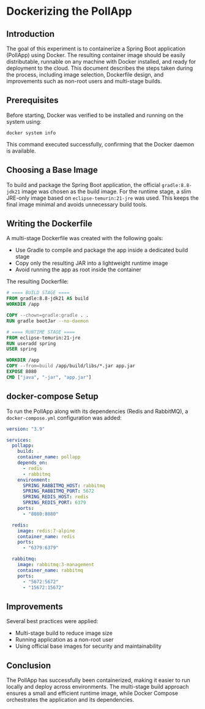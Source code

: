 # Dockerizing the PollApp

## Introduction

The goal of this experiment is to containerize a Spring Boot application (PollApp) using Docker. The resulting container
image should be easily distributable, runnable on any machine with Docker installed, and ready for deployment to the
cloud. This document describes the steps taken during the process, including image selection, Dockerfile design, and
improvements such as non-root users and multi-stage builds.

## Prerequisites

Before starting, Docker was verified to be installed and running on the system using:

```
docker system info
```

This command executed successfully, confirming that the Docker daemon is available.

## Choosing a Base Image

To build and package the Spring Boot application, the official `gradle:8.8-jdk21` image was chosen as the build image.
For the runtime stage, a slim JRE-only image based on `eclipse-temurin:21-jre` was used. This keeps the final image
minimal and avoids unnecessary build tools.

## Writing the Dockerfile

A multi-stage Dockerfile was created with the following goals:

* Use Gradle to compile and package the app inside a dedicated build stage
* Copy only the resulting JAR into a lightweight runtime image
* Avoid running the app as root inside the container

The resulting Dockerfile:

```dockerfile
# ==== BUILD STAGE ====
FROM gradle:8.8-jdk21 AS build
WORKDIR /app

COPY --chown=gradle:gradle . .
RUN gradle bootJar --no-daemon

# ==== RUNTIME STAGE ====
FROM eclipse-temurin:21-jre
RUN useradd spring
USER spring

WORKDIR /app
COPY --from=build /app/build/libs/*.jar app.jar
EXPOSE 8080
CMD ["java", "-jar", "app.jar"]
```

## docker-compose Setup

To run the PollApp along with its dependencies (Redis and RabbitMQ), a `docker-compose.yml` configuration was added:

```yaml
version: "3.9"

services:
  pollapp:
    build: .
    container_name: pollapp
    depends_on:
      - redis
      - rabbitmq
    environment:
      SPRING_RABBITMQ_HOST: rabbitmq
      SPRING_RABBITMQ_PORT: 5672
      SPRING_REDIS_HOST: redis
      SPRING_REDIS_PORT: 6379
    ports:
      - "8080:8080"

  redis:
    image: redis:7-alpine
    container_name: redis
    ports:
      - "6379:6379"

  rabbitmq:
    image: rabbitmq:3-management
    container_name: rabbitmq
    ports:
      - "5672:5672"
      - "15672:15672"
```

## Improvements

Several best practices were applied:

* Multi-stage build to reduce image size
* Running application as a non-root user
* Using official base images for security and maintainability

## Conclusion

The PollApp has successfully been containerized, making it easier to run locally and deploy across environments. The
multi-stage build approach ensures a small and efficient runtime image, while Docker Compose orchestrates the
application and its dependencies.
